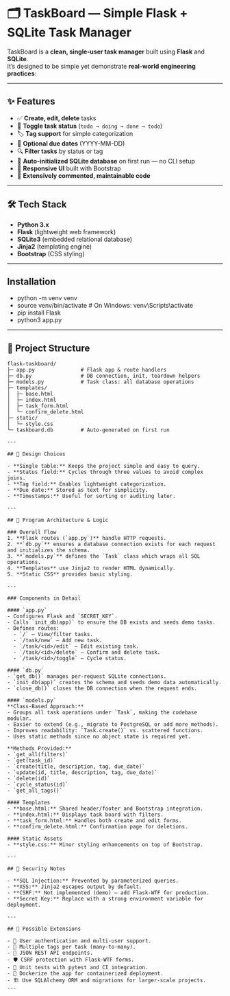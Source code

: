 # 🗂️ TaskBoard — Simple Flask + SQLite Task Manager

TaskBoard is a **clean, single-user task manager** built using **Flask** and **SQLite**.  
It’s designed to be simple yet demonstrate **real-world engineering practices**:  

---

## ✨ Features

- ✅ **Create, edit, delete** tasks  
- 🔄 **Toggle task status** (`todo → doing → done → todo`)  
- 🏷 **Tag support** for simple categorization  
- 📅 **Optional due dates** (YYYY-MM-DD)  
- 🔍 **Filter tasks** by status or tag  
- 💾 **Auto-initialized SQLite database** on first run — no CLI setup  
- 🎨 **Responsive UI** built with Bootstrap  
- 🧹 **Extensively commented, maintainable code**

---

## 🛠 Tech Stack

- **Python 3.x**  
- **Flask** (lightweight web framework)  
- **SQLite3** (embedded relational database)  
- **Jinja2** (templating engine)  
- **Bootstrap** (CSS styling)  

---


## Installation 
- python -m venv venv
- source venv/bin/activate  # On Windows: venv\Scripts\activate
- pip install Flask
- python3 app.py

---

## 📂 Project Structure

```
flask-taskboard/
├─ app.py               # Flask app & route handlers
├─ db.py                # DB connection, init, teardown helpers
├─ models.py            # Task class: all database operations
├─ templates/
│  ├─ base.html
│  ├─ index.html
│  ├─ task_form.html
│  └─ confirm_delete.html
├─ static/
│  └─ style.css
└─ taskboard.db         # Auto-generated on first run

---

## 📐 Design Choices

- **Single table:** Keeps the project simple and easy to query.  
- **Status field:** Cycles through three values to avoid complex joins.  
- **Tag field:** Enables lightweight categorization.  
- **Due date:** Stored as text for simplicity.  
- **Timestamps:** Useful for sorting or auditing later.  

---

## 🧱 Program Architecture & Logic

### Overall Flow
1. **Flask routes (`app.py`)** handle HTTP requests.  
2. **`db.py`** ensures a database connection exists for each request and initializes the schema.  
3. **`models.py`** defines the `Task` class which wraps all SQL operations.  
4. **Templates** use Jinja2 to render HTML dynamically.  
5. **Static CSS** provides basic styling.  

---

### Components in Detail

#### `app.py`
- Configures Flask and `SECRET_KEY`.  
- Calls `init_db(app)` to ensure the DB exists and seeds demo tasks.  
- Defines routes:  
  - `/` — View/filter tasks.  
  - `/task/new` — Add new task.  
  - `/task/<id>/edit` — Edit existing task.  
  - `/task/<id>/delete` — Confirm and delete task.  
  - `/task/<id>/toggle` — Cycle status.  

#### `db.py`
- `get_db()` manages per-request SQLite connections.  
- `init_db(app)` creates the schema and seeds demo data automatically.  
- `close_db()` closes the DB connection when the request ends.  

#### `models.py`
**Class-Based Approach:**  
- Groups all task operations under `Task`, making the codebase modular.  
- Easier to extend (e.g., migrate to PostgreSQL or add more methods).  
- Improves readability: `Task.create()` vs. scattered functions.  
- Uses static methods since no object state is required yet.  

**Methods Provided:**  
- `get_all(filters)`  
- `get(task_id)`  
- `create(title, description, tag, due_date)`  
- `update(id, title, description, tag, due_date)`  
- `delete(id)`  
- `cycle_status(id)`  
- `get_all_tags()`  

#### Templates
- **base.html:** Shared header/footer and Bootstrap integration.  
- **index.html:** Displays task board with filters.  
- **task_form.html:** Handles both create and edit forms.  
- **confirm_delete.html:** Confirmation page for deletions.  

#### Static Assets
- **style.css:** Minor styling enhancements on top of Bootstrap.  

---

## 🔐 Security Notes

- **SQL Injection:** Prevented by parameterized queries.  
- **XSS:** Jinja2 escapes output by default.  
- **CSRF:** Not implemented (demo) — add Flask-WTF for production.  
- **Secret Key:** Replace with a strong environment variable for deployment.  

---

## 🚀 Possible Extensions

- 🔑 User authentication and multi-user support.  
- 🧵 Multiple tags per task (many-to-many).  
- 📡 JSON REST API endpoints.  
- 🛡 CSRF protection with Flask-WTF forms.  
- 🧪 Unit tests with pytest and CI integration.  
- 🐳 Dockerize the app for containerized deployment.  
- 🏗 Use SQLAlchemy ORM and migrations for larger-scale projects.  
---